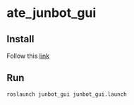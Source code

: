 # ate_junbot_gui

## Install

Follow this [link](https://github.com/AET-Automation-Engineer-Training/aet_junbot_gui/blob/main/doc/app_install.md)

## Run

```bash
roslaunch junbot_gui junbot_gui.launch
```

